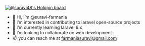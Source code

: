 [![@suravi48's Holopin board](https://holopin.io/api/user/board?user=suravi48)](https://holopin.io/@suravi48)
- 👋 Hi, I’m @suravi-farmania
- 👀 I’m interested in contributing to laravel open-source projects
- 🌱 I’m currently learning laravel 9.x
- 💞️ I’m looking to collaborate on web development
- 📫 you can reach me at farmaniasuravi@gmail.com
<!---
suravi-farmania/suravi-farmania is a ✨ special ✨ repository because its `README.md` (this file) appears on your GitHub profile.
You can click the Preview link to take a look at your changes.
--->
